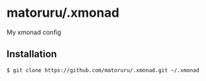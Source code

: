 # matoruru/.xmonad
My xmonad config


## Installation

```bash
$ git clone https://github.com/matoruru/.xmonad.git ~/.xmonad
```
